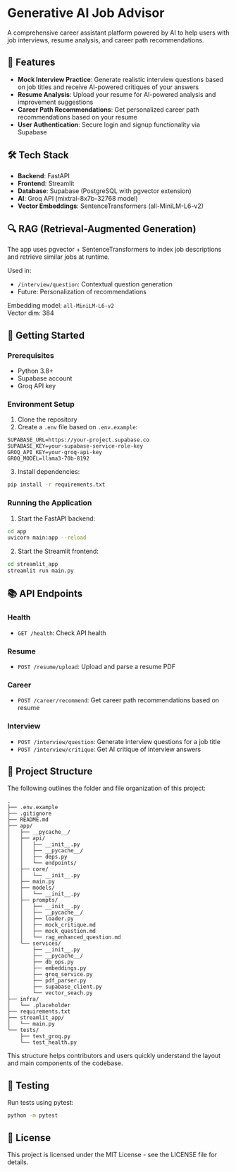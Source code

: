 # Generative AI Job Advisor

A comprehensive career assistant platform powered by AI to help users with job interviews, resume analysis, and career path recommendations.

## 🌟 Features

- **Mock Interview Practice**: Generate realistic interview questions based on job titles and receive AI-powered critiques of your answers
- **Resume Analysis**: Upload your resume for AI-powered analysis and improvement suggestions
- **Career Path Recommendations**: Get personalized career path recommendations based on your resume
- **User Authentication**: Secure login and signup functionality via Supabase

## 🛠️ Tech Stack

- **Backend**: FastAPI
- **Frontend**: Streamlit
- **Database**: Supabase (PostgreSQL with pgvector extension)
- **AI**: Groq API (mixtral-8x7b-32768 model)
- **Vector Embeddings**: SentenceTransformers (all-MiniLM-L6-v2)

## 🔍 RAG (Retrieval-Augmented Generation)

The app uses pgvector + SentenceTransformers to index job descriptions and retrieve similar jobs at runtime.

Used in:
- `/interview/question`: Contextual question generation
- Future: Personalization of recommendations

Embedding model: `all-MiniLM-L6-v2`  
Vector dim: 384

## 🚀 Getting Started

### Prerequisites

- Python 3.8+
- Supabase account
- Groq API key

### Environment Setup

1. Clone the repository
2. Create a `.env` file based on `.env.example`:

```
SUPABASE_URL=https://your-project.supabase.co
SUPABASE_KEY=your-supabase-service-role-key
GROQ_API_KEY=your-groq-api-key
GROQ_MODEL=llama3-70b-8192
```

3. Install dependencies:

```bash
pip install -r requirements.txt
```

### Running the Application

1. Start the FastAPI backend:

```bash
cd app
uvicorn main:app --reload
```

2. Start the Streamlit frontend:

```bash
cd streamlit_app
streamlit run main.py
```

## 📚 API Endpoints

### Health
- `GET /health`: Check API health

### Resume
- `POST /resume/upload`: Upload and parse a resume PDF

### Career
- `POST /career/recommend`: Get career path recommendations based on resume

### Interview
- `POST /interview/question`: Generate interview questions for a job title
- `POST /interview/critique`: Get AI critique of interview answers

## 📁 Project Structure

The following outlines the folder and file organization of this project:

```
.
├── .env.example
├── .gitignore
├── README.md
├── app/
│   ├── __pycache__/
│   ├── api/
│   │   ├── __init__.py
│   │   ├── __pycache__/
│   │   ├── deps.py
│   │   └── endpoints/
│   ├── core/
│   │   └── __init__.py
│   ├── main.py
│   ├── models/
│   │   └── __init__.py
│   ├── prompts/
│   │   ├── __init__.py
│   │   ├── __pycache__/
│   │   ├── loader.py
│   │   ├── mock_critique.md
│   │   ├── mock_question.md
│   │   └── rag_enhanced_question.md
│   └── services/
│       ├── __init__.py
│       ├── __pycache__/
│       ├── db_ops.py
│       ├── embeddings.py
│       ├── groq_service.py
│       ├── pdf_parser.py
│       ├── supabase_client.py
│       └── vector_seach.py
├── infra/
│   └── .placeholder
├── requirements.txt
├── streamlit_app/
│   └── main.py
└── tests/
    ├── test_groq.py
    └── test_health.py
```

This structure helps contributors and users quickly understand the layout and main components of the codebase.

## 🧪 Testing

Run tests using pytest:

```bash
python -m pytest
```

## 📄 License

This project is licensed under the MIT License - see the LICENSE file for details.
